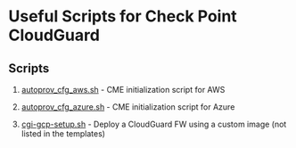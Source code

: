 # Useful Scripts for Check Point CloudGuard

## Scripts 
1. [autoprov_cfg_aws.sh](autoprov_cfg_aws.sh) - CME initialization script for AWS

2. [autoprov_cfg_azure.sh](autoprov_cfg_azure.sh) - CME initialization script for Azure 

3. [cgi-gcp-setup.sh](cgi-gcp-setup.sh) - Deploy a CloudGuard FW using a custom image (not listed in the templates)